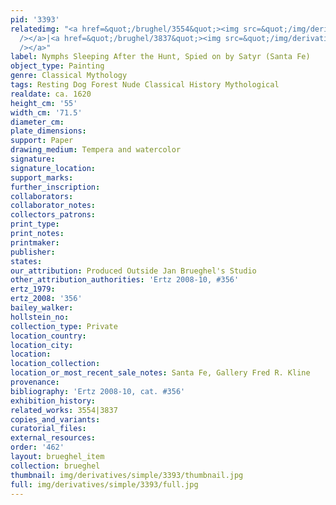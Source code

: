 ```yaml
---
pid: '3393'
relatedimg: "<a href=&quot;/brughel/3554&quot;><img src=&quot;/img/derivatives/simple/3554/thumbnail.jpg&quot;
  /></a>|<a href=&quot;/brughel/3837&quot;><img src=&quot;/img/derivatives/simple/3837/thumbnail.jpg&quot;
  /></a>"
label: Nymphs Sleeping After the Hunt, Spied on by Satyr (Santa Fe)
object_type: Painting
genre: Classical Mythology
tags: Resting Dog Forest Nude Classical History Mythological
realdate: ca. 1620
height_cm: '55'
width_cm: '71.5'
diameter_cm: 
plate_dimensions: 
support: Paper
drawing_medium: Tempera and watercolor
signature: 
signature_location: 
support_marks: 
further_inscription: 
collaborators: 
collaborator_notes: 
collectors_patrons: 
print_type: 
print_notes: 
printmaker: 
publisher: 
states: 
our_attribution: Produced Outside Jan Brueghel's Studio
other_attribution_authorities: 'Ertz 2008-10, #356'
ertz_1979: 
ertz_2008: '356'
bailey_walker: 
hollstein_no: 
collection_type: Private
location_country: 
location_city: 
location: 
location_collection: 
location_or_most_recent_sale_notes: Santa Fe, Gallery Fred R. Kline
provenance: 
bibliography: 'Ertz 2008-10, cat. #356'
exhibition_history: 
related_works: 3554|3837
copies_and_variants: 
curatorial_files: 
external_resources: 
order: '462'
layout: brueghel_item
collection: brueghel
thumbnail: img/derivatives/simple/3393/thumbnail.jpg
full: img/derivatives/simple/3393/full.jpg
---
```

